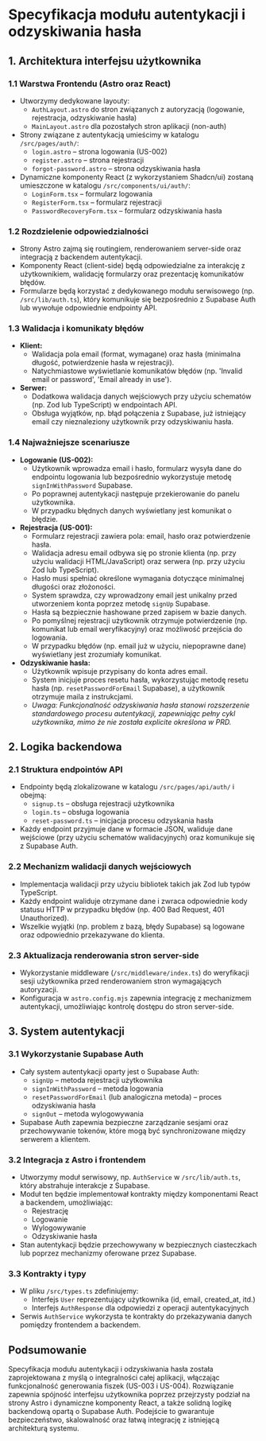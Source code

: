 # Specyfikacja modułu autentykacji i odzyskiwania hasła

## 1. Architektura interfejsu użytkownika

### 1.1 Warstwa Frontendu (Astro oraz React)
- Utworzymy dedykowane layouty:
  - `AuthLayout.astro` do stron związanych z autoryzacją (logowanie, rejestracja, odzyskiwanie hasła)
  - `MainLayout.astro` dla pozostałych stron aplikacji (non-auth)
- Strony związane z autentykacją umieścimy w katalogu `/src/pages/auth/`:
  - `login.astro` – strona logowania (US-002)
  - `register.astro` – strona rejestracji
  - `forgot-password.astro` – strona odzyskiwania hasła
- Dynamiczne komponenty React (z wykorzystaniem Shadcn/ui) zostaną umieszczone w katalogu `/src/components/ui/auth/`:
  - `LoginForm.tsx` – formularz logowania
  - `RegisterForm.tsx` – formularz rejestracji
  - `PasswordRecoveryForm.tsx` – formularz odzyskiwania hasła

### 1.2 Rozdzielenie odpowiedzialności
- Strony Astro zajmą się routingiem, renderowaniem server-side oraz integracją z backendem autentykacji.
- Komponenty React (client-side) będą odpowiedzialne za interakcję z użytkownikiem, walidację formularzy oraz prezentację komunikatów błędów.
- Formularze będą korzystać z dedykowanego modułu serwisowego (np. `/src/lib/auth.ts`), który komunikuje się bezpośrednio z Supabase Auth lub wywołuje odpowiednie endpointy API.

### 1.3 Walidacja i komunikaty błędów
- **Klient:**
  - Walidacja pola email (format, wymagane) oraz hasła (minimalna długość, potwierdzenie hasła w rejestracji).
  - Natychmiastowe wyświetlanie komunikatów błędów (np. 'Invalid email or password', 'Email already in use').
- **Serwer:**
  - Dodatkowa walidacja danych wejściowych przy użyciu schematów (np. Zod lub TypeScript) w endpointach API.
  - Obsługa wyjątków, np. błąd połączenia z Supabase, już istniejący email czy nieznaleziony użytkownik przy odzyskiwaniu hasła.

### 1.4 Najważniejsze scenariusze
- **Logowanie (US-002):**
  - Użytkownik wprowadza email i hasło, formularz wysyła dane do endpointu logowania lub bezpośrednio wykorzystuje metodę `signInWithPassword` Supabase.
  - Po poprawnej autentykacji następuje przekierowanie do panelu użytkownika.
  - W przypadku błędnych danych wyświetlany jest komunikat o błędzie.
- **Rejestracja (US-001):**
  - Formularz rejestracji zawiera pola: email, hasło oraz potwierdzenie hasła.
  - Walidacja adresu email odbywa się po stronie klienta (np. przy użyciu walidacji HTML/JavaScript) oraz serwera (np. przy użyciu Zod lub TypeScript).
  - Hasło musi spełniać określone wymagania dotyczące minimalnej długości oraz złożoności.
  - System sprawdza, czy wprowadzony email jest unikalny przed utworzeniem konta poprzez metodę `signUp` Supabase.
  - Hasła są bezpiecznie hashowane przed zapisem w bazie danych.
  - Po pomyślnej rejestracji użytkownik otrzymuje potwierdzenie (np. komunikat lub email weryfikacyjny) oraz możliwość przejścia do logowania.
  - W przypadku błędów (np. email już w użyciu, niepoprawne dane) wyświetlany jest zrozumiały komunikat.
- **Odzyskiwanie hasła:**
  - Użytkownik wpisuje przypisany do konta adres email.
  - System inicjuje proces resetu hasła, wykorzystując metodę resetu hasła (np. `resetPasswordForEmail` Supabase), a użytkownik otrzymuje maila z instrukcjami.
  - *Uwaga: Funkcjonalność odzyskiwania hasła stanowi rozszerzenie standardowego procesu autentykacji, zapewniając pełny cykl użytkownika, mimo że nie została explicite określona w PRD.*

## 2. Logika backendowa

### 2.1 Struktura endpointów API
- Endpointy będą zlokalizowane w katalogu `/src/pages/api/auth/` i obejmą:
  - `signup.ts` – obsługa rejestracji użytkownika
  - `login.ts` – obsługa logowania
  - `reset-password.ts` – inicjacja procesu odzyskania hasła
- Każdy endpoint przyjmuje dane w formacie JSON, waliduje dane wejściowe (przy użyciu schematów walidacyjnych) oraz komunikuje się z Supabase Auth.

### 2.2 Mechanizm walidacji danych wejściowych
- Implementacja walidacji przy użyciu bibliotek takich jak Zod lub typów TypeScript.
- Każdy endpoint waliduje otrzymane dane i zwraca odpowiednie kody statusu HTTP w przypadku błędów (np. 400 Bad Request, 401 Unauthorized).
- Wszelkie wyjątki (np. problem z bazą, błędy Supabase) są logowane oraz odpowiednio przekazywane do klienta.

### 2.3 Aktualizacja renderowania stron server-side
- Wykorzystanie middleware (`/src/middleware/index.ts`) do weryfikacji sesji użytkownika przed renderowaniem stron wymagających autoryzacji.
- Konfiguracja w `astro.config.mjs` zapewnia integrację z mechanizmem autentykacji, umożliwiając kontrolę dostępu do stron server-side.

## 3. System autentykacji

### 3.1 Wykorzystanie Supabase Auth
- Cały system autentykacji oparty jest o Supabase Auth:
  - `signUp` – metoda rejestracji użytkownika
  - `signInWithPassword` – metoda logowania
  - `resetPasswordForEmail` (lub analogiczna metoda) – proces odzyskiwania hasła
  - `signOut` – metoda wylogowywania
- Supabase Auth zapewnia bezpieczne zarządzanie sesjami oraz przechowywanie tokenów, które mogą być synchronizowane między serwerem a klientem.

### 3.2 Integracja z Astro i frontendem
- Utworzymy moduł serwisowy, np. `AuthService` w `/src/lib/auth.ts`, który abstrahuje interakcje z Supabase.
- Moduł ten będzie implementował kontrakty między komponentami React a backendem, umożliwiając:
  - Rejestrację
  - Logowanie
  - Wylogowywanie
  - Odzyskiwanie hasła
- Stan autentykacji będzie przechowywany w bezpiecznych ciasteczkach lub poprzez mechanizmy oferowane przez Supabase.

### 3.3 Kontrakty i typy
- W pliku `/src/types.ts` zdefiniujemy:
  - Interfejs `User` reprezentujący użytkownika (id, email, created_at, itd.)
  - Interfejs `AuthResponse` dla odpowiedzi z operacji autentykacyjnych
- Serwis `AuthService` wykorzysta te kontrakty do przekazywania danych pomiędzy frontendem a backendem.

## Podsumowanie
Specyfikacja modułu autentykacji i odzyskiwania hasła została zaprojektowana z myślą o integralności całej aplikacji, włączając funkcjonalność generowania fiszek (US-003 i US-004). Rozwiązanie zapewnia spójność interfejsu użytkownika poprzez przejrzysty podział na strony Astro i dynamiczne komponenty React, a także solidną logikę backendową opartą o Supabase Auth. Podejście to gwarantuje bezpieczeństwo, skalowalność oraz łatwą integrację z istniejącą architekturą systemu. 